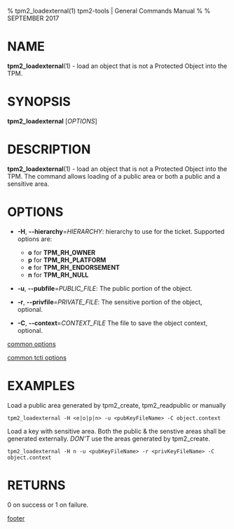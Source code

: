 % tpm2_loadexternal(1) tpm2-tools | General Commands Manual
%
% SEPTEMBER 2017

# NAME

**tpm2_loadexternal**(1) - load an object that is not a Protected Object into the
TPM.

# SYNOPSIS

**tpm2_loadexternal** [*OPTIONS*]

# DESCRIPTION

**tpm2_loadexternal**(1) - load an object that is not a Protected Object into the
TPM. The command allows loading of a public area or both a public and a
sensitive area.

# OPTIONS

  * **-H**, **--hierarchy**=_HIERARCHY_:
    hierarchy to use for the ticket.
    Supported options are:
      * **o** for **TPM_RH_OWNER**
      * **p** for **TPM_RH_PLATFORM**
      * **e** for **TPM_RH_ENDORSEMENT**
      * **n** for **TPM_RH_NULL**

  * **-u**, **--pubfile**=_PUBLIC\_FILE_:
    The public portion of the object.

  * **-r**, **--privfile**=_PRIVATE\_FILE_:
    The sensitive portion of the object, optional.

  * **-C**, **--context**=_CONTEXT\_FILE_
    The file to save the object context, optional.

[common options](common/options.md)

[common tcti options](common/tcti.md)

# EXAMPLES

Load a public area generated by tpm2_create, tpm2_readpublic or manually

```
tpm2_loadexternal -H <e|o|p|n> -u <pubKeyFileName> -C object.context
```

Load a key with sensitive area. Both the public & the senstive areas shall
be generated externally. *DON'T* use the areas generated by tpm2_create.

```
tpm2_loadexternal -H n -u <pubKeyFileName> -r <privKeyFileName> -C object.context
```

# RETURNS

0 on success or 1 on failure.

[footer](common/footer.md)
